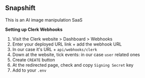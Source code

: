 ## Snapshift

This is an AI image manipulation SaaS

**Setting up Clerk Webhooks**

1. Visit the Clerk website > Dashboard > Webhooks
2. Enter your deployed URL link + add the webhook URL
3. In our case it's URL + `api/webhooks/clerk`
4. Down at the website, tick events: in our case `user` related ones
5. Create `CREATE` button
6. At the redirected page, check and copy `Signing Secret` key
7. Add to your `.env`
